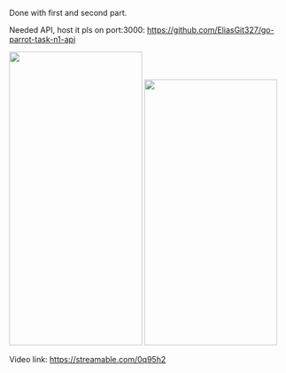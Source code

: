 Done with first and second part.

Needed API, host it pls on port:3000: https://github.com/EliasGit327/go-parrot-task-n1-api

<div>
  <img src="https://media.giphy.com/media/yVel09Ws8yKk2E4uN3/giphy.gif" width="240" height="530" />
  <img src="https://media.giphy.com/media/JExdcqJ7SCdlNfn4Hk/giphy.gif" width="240" height="480" />
<div>

Video link: https://streamable.com/0q95h2

